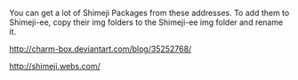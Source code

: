 You can get a lot of Shimeji Packages from these addresses.  To add them to Shimeji-ee, copy their img folders to the Shimeji-ee img folder and rename it.

http://charm-box.deviantart.com/blog/35252768/

http://shimeji.webs.com/